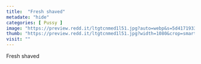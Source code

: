 ```yaml
---
title:  "Fresh shaved"
metadate: "hide"
categories: [ Pussy ]
image: "https://preview.redd.it/ltgtcnmed1l51.jpg?auto=webp&s=5d41719334d8eb7f57048bfff0d1d690beba2f86"
thumb: "https://preview.redd.it/ltgtcnmed1l51.jpg?width=1080&crop=smart&auto=webp&s=5d3e9ad0a07fb3d11a711c8d02b41083620b7576"
visit: ""
---
```

Fresh shaved
